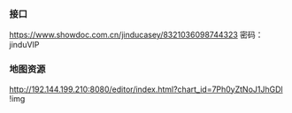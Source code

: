 ### 接口
https://www.showdoc.com.cn/jinducasey/8321036098744323
密码：jinduVIP



### 地图资源

http://192.144.199.210:8080/editor/index.html?chart_id=7Ph0yZtNoJ1JhGDl
!img[](.//src/assets/bg.jpg)
